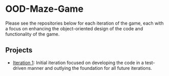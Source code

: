 # OOD-Maze-Game
Please see the repositories below for each iteration of the game, each with a focus on enhancing the object-oriented design of the code and functionality of the game.

## Projects
- [Iteration 1](https://github.com/sierrareschke/Collaborative-Trip-Planner): Initial iteration focused on developing the code in a test-driven manner and outlying the foundation for all future iterations. 

